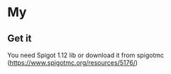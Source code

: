 # My

## Get it
You need Spigot 1.12 lib or download it from spigotmc (https://www.spigotmc.org/resources/5176/)
